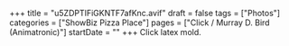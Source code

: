 +++
title = "u5ZDPTIFiGKNTF7afKnc.avif"
draft = false
tags = ["Photos"]
categories = ["ShowBiz Pizza Place"]
pages = ["Click / Murray D. Bird (Animatronic)"]
startDate = ""
+++
Click latex mold.
